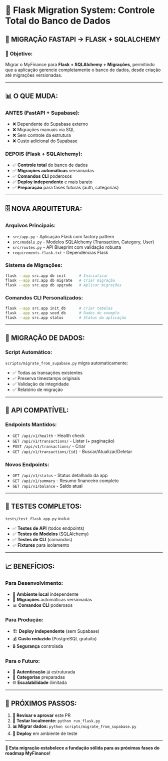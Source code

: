 # 🔄 Flask Migration System: Controle Total do Banco de Dados

## 🚀 **MIGRAÇÃO FASTAPI → FLASK + SQLALCHEMY**

### 🎯 **Objetivo:**
Migrar o MyFinance para **Flask + SQLAlchemy + Migrações**, permitindo que a aplicação gerencie completamente o banco de dados, desde criação até migrações versionadas.

---

## 📊 **O QUE MUDA:**

### **ANTES (FastAPI + Supabase):**
- ❌ Dependente do Supabase externo
- ❌ Migrações manuais via SQL
- ❌ Sem controle da estrutura
- ❌ Custo adicional do Supabase

### **DEPOIS (Flask + SQLAlchemy):**
- ✅ **Controle total** do banco de dados
- ✅ **Migrações automáticas** versionadas
- ✅ **Comandos CLI** poderosos
- ✅ **Deploy independente** e mais barato
- ✅ **Preparação** para fases futuras (auth, categorias)

---

## 🗄️ **NOVA ARQUITETURA:**

### **Arquivos Principais:**
- `src/app.py` - Aplicação Flask com factory pattern
- `src/models.py` - Modelos SQLAlchemy (Transaction, Category, User)
- `src/routes.py` - API Blueprint com validação robusta
- `requirements-flask.txt` - Dependências Flask

### **Sistema de Migrações:**
```bash
flask --app src.app db init      # Inicializar
flask --app src.app db migrate   # Criar migração
flask --app src.app db upgrade   # Aplicar migrações
```

### **Comandos CLI Personalizados:**
```bash
flask --app src.app init_db      # Criar tabelas
flask --app src.app seed_db      # Dados de exemplo
flask --app src.app status       # Status da aplicação
```

---

## 🔄 **MIGRAÇÃO DE DADOS:**

### **Script Automático:**
`scripts/migrate_from_supabase.py` migra automaticamente:
- ✅ Todas as transações existentes
- ✅ Preserva timestamps originais
- ✅ Validação de integridade
- ✅ Relatório de migração

---

## 📱 **API COMPATÍVEL:**

### **Endpoints Mantidos:**
- `GET /api/v1/health` - Health check
- `GET /api/v1/transactions/` - Listar (+ paginação)
- `POST /api/v1/transactions/` - Criar
- `GET /api/v1/transactions/{id}` - Buscar/Atualizar/Deletar

### **Novos Endpoints:**
- `GET /api/v1/status` - Status detalhado da app
- `GET /api/v1/summary` - Resumo financeiro completo
- `GET /api/v1/balance` - Saldo atual

---

## 🧪 **TESTES COMPLETOS:**

`tests/test_flask_app.py` inclui:
- ✅ **Testes de API** (todos endpoints)
- ✅ **Testes de Modelos** (SQLAlchemy)
- ✅ **Testes de CLI** (comandos)
- ✅ **Fixtures** para isolamento

---

## 📈 **BENEFÍCIOS:**

### **Para Desenvolvimento:**
- 🔧 **Ambiente local** independente
- 🚀 **Migrações** automáticas versionadas  
- 📊 **Comandos CLI** poderosos

### **Para Produção:**
- 🏗️ **Deploy independente** (sem Supabase)
- 💰 **Custo reduzido** (PostgreSQL gratuito)
- 🔒 **Segurança** controlada

### **Para o Futuro:**
- 👥 **Autenticação** já estruturada
- 📂 **Categorias** preparadas
- 🌐 **Escalabilidade** ilimitada

---

## 🚨 **PRÓXIMOS PASSOS:**

1. **🔄 Revisar e aprovar** este PR
2. **🧪 Testar localmente:** `python run_flask.py`
3. **📊 Migrar dados:** `python scripts/migrate_from_supabase.py`
4. **🚀 Deploy** em ambiente de teste

---

**🚀 Esta migração estabelece a fundação sólida para as próximas fases do roadmap MyFinance!**